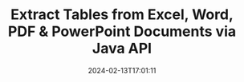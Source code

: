 ---
############################# Static ############################
layout: "auto-gen-parser"
date: 2024-02-13T17:01:11
draft: false
otherformats: ppt pptx rtf tex vdx vsdm vsdx vssm vssx vstm vstx vsx vtx xlam xls xlsb

############################# Head ############################
head_title: "Extract Tables from PDF, DOCX, PPTX, XLSX, EPUB & More via Java API"
head_description: "GroupDocs.Parser Java API enables progreammers to extract tables from PDF, DOC, DOCX, PPT, PPTX, EML, MSG, XLS, XLSX, CSV, ODT, RTF & many other documents types inside Java Apps."

############################# Header ############################
title: "Extract Tables from Excel, Word, PDF & PowerPoint Documents via Java API"
description: "GroupDocs.Parser Java API allows programmers to extract tables from PDF, DOC, DOCX, PPT, PPTX, EML, MSG, XLS, XLSX, CSV, ODT, RTF & EPUB documents or pages."
bg_image: "https://cms.admin.containerize.com/templates/aspose/App_Themes/V3/images/bg/header1.png"
bg_overlay: false
button:
    enable: true
    icon: "fas fa-arrow-down"
    label: "Download Free Trial"
    link: "https://downloads.groupdocs.com/parser/java"

############################# SubMenu ############################
submenu:
    enable: true

    left:
        img_alt: "GroupDocs.Parser for Java"
        image: "https://cms.admin.containerize.com/templates/groupdocs/images/product-logos/90x90-noborder/groupdocs-parser-java.png"
        product: "GroupDocs.Parser"
        platform: "Java"

    middle:
        button:

            # button loop
            - link: "https://apireference.groupdocs.com/parser/java"
              text: "API Reference"

            # button loop
            - link: "https://github.com/groupdocs-parser"
              text: "Code Examples"

            # button loop
            - link: "https://products.groupdocs.app/parser/family"
              text: "Live Demos"

            # button loop
            - link: "https://purchase.groupdocs.com/pricing/parser/java"
              text: "Pricing"

    right:
        link_download: "https://downloads.groupdocs.com/parser"
        link_learn: "https://docs.groupdocs.com/parser/java"
        link_buy: "https://purchase.groupdocs.com"

############################# About ############################
about:
    enable: true
    title: "How to Extract Tables from PPS files via Java API?"
    content: |
        Table is the collection of cells arranged in rows and columns. Tables play a very important role in storing as well as organizing detailed or complicated data allowing the users to easily read and view it. Tables can be used in many ways, such as making lists, comparing information, align data, group information, highlight trends or patterns in data and many more. GroupDocs.Parser for Java is a useufly API that allows software programmers to develop solution for extracting tables, text and images from various kinds of supported documents formats, such as such as PDF, Emails, Ebooks, Word (DOC, DOCX), PowerPoint (PPT, PPTX), Excel (XLS, XLSX), Emails (EML, MSG) formats and many more. The Java API has included several important features for working with tables, such as extract all tables from a documents, extract table from a particular page, get table cell data, get total number of a table rows and columns, get row height, print data of a table and may more.
        
        

############################# Steps ############################
steps:
    enable: true
    title_left: "Extract tables from PPS in Java"
    content_left: |
        [GroupDocs.Parser for Java](/parser/java/) makes it easy for Java developers to extract tables from a PPS file by implementing a few easy steps.
        
        * Instantiate [Parser](https://reference.groupdocs.com/parser/java/com.groupdocs.parser/parser/) object for the initial document;
        * Check if the document supports table extraction;
        * Instantiate [PageTableAreaOptions](https://reference.groupdocs.com/parser/java/com.groupdocs.parser.options/pagetableareaoptions/) and [TemplateTableLayout](https://reference.groupdocs.com/parser/java/com.groupdocs.parser.templates/templatetablelayout/) classes to set the layout of tables
        * Call [getTables](https://reference.groupdocs.com/parser/java/com.groupdocs.parser/parser/#getTables-com.groupdocs.parser.options.PageTableAreaOptions-) method and obtain collection of [PageTableArea](https://reference.groupdocs.com/parser/java/com.groupdocs.parser.data/pagetablearea/) objects;

    title_right: "Learn more about the tables extraction"
    content_right: |
        * <a href="https://docs.groupdocs.com/parser/java/extract-tables-from-document/">How to extract tables from document</a>
        * <a href="https://docs.groupdocs.com/parser/java/extract-tables-from-document-page/">How to extract tables from document page</a>
 
    code: |
     {{% parser/additional-styles %}}
     {{< parser/code-parser title="How to extract tables from PPS file using Java example code">}}

        ```java    
        // Extract tables from PPS file using GroupDocs.Parser API
        // Create an instance of Parser class
        try (Parser parser = new Parser(Constants.SampleInvoicePagesPdf)) {
            // Check if the document supports table extraction
            if (!parser.getFeatures().isTables()) {
                System.out.println("Document isn't supports tables extraction.");
                return;
            }
            // Create the layout of tables
            TemplateTableLayout layout = new TemplateTableLayout(
                    java.util.Arrays.asList(new Double[]{50.0, 95.0, 275.0, 415.0, 485.0, 545.0}),
                    java.util.Arrays.asList(new Double[]{325.0, 340.0, 365.0, 395.0}));
            // Create the options for table extraction
            PageTableAreaOptions options = new PageTableAreaOptions(layout);
            // Extract tables from the document.
            Iterable<PageTableArea> tables = parser.getTables(options);
            // Iterate over tables
            for (PageTableArea t : tables) {
                // Iterate over rows
                for (int row = 0; row < t.getRowCount(); row++) {
                    // Iterate over columns
                    for (int column = 0; column < t.getColumnCount(); column++) {
                        // Get the table cell
                        PageTableAreaCell cell = t.getCell(row, column);
                        if (cell != null) {
                            // Print the table cell text
                            System.out.print(cell.getText());
                            System.out.print(" | ");
                        }
                    }
                    System.out.println();
                }
                System.out.println();
            }
        }
        ```
     {{< /parser/code-parser >}}

############################# More ############################
more:
    enable: true
    title_left: "System Requirements"
    content_left: |
        GroupDocs.Parser for Java APIs are supported on all major platforms and operating systems. Before executing the code below, please make sure that you have the following prerequisites installed on your system.
        
        * Operating Systems: Microsoft Windows, Linux, MacOS
        * Development Environments: NetBeans, Intellij IDEA, Eclipse, etc.
        * Frameworks
        * Download the latest version of GroupDocs.Parser for Java from [Maven](https://repository.groupdocs.com/webapp/#/artifacts/browse/tree/General/repo/com/groupdocs/groupdocs-parser)

    title_right: "Why Use GroupDocs.Parser for Java"
    content_right: |
        * Plain text extraction support from any supported documents    
        * Documents parsing via user-defined templates    
        * Fully support structured text extraction    
        * Text searching via keyword as well as regular expression    
        * Extract formatted text, metadata, images, containers, and attachments    
        * Extract table of contents for some supported document formats    
        * Parse form data from PDF documents    
        * Extract hyperlinks from the document   

############################# About Formats ############################
about_formats:
    enable: true

############################# More Formats ############################
more_formats:
    enable: true
    title: "Extract Tables From Other Document Formats"
    content: |
        Java documents parse & tables extraction API for file formats and images. Extract data for some of the popular file formats as stated below.

############################# Back to top ###############################
back_to_top:
    enable: true
---
